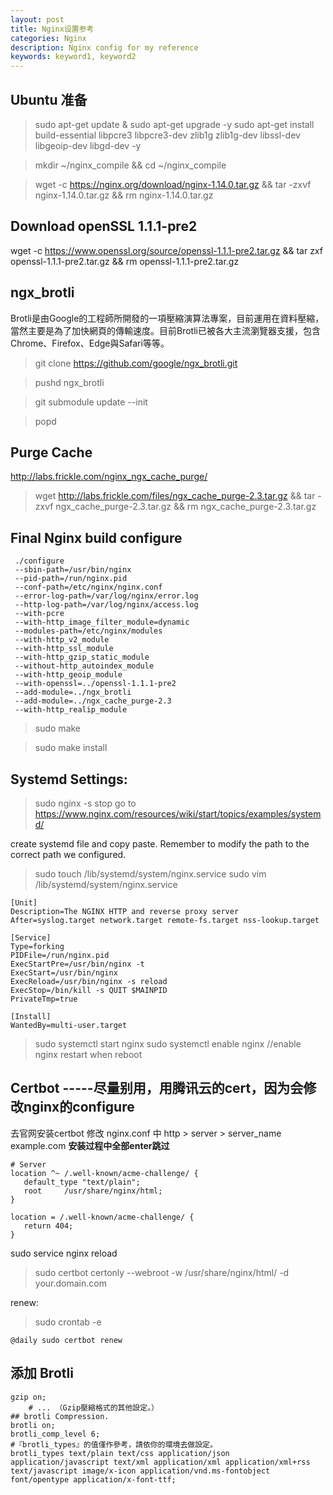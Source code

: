 ```yaml
---
layout: post
title: Nginx设置参考
categories: Nginx
description: Nginx config for my reference
keywords: keyword1, keyword2
---
```


Ubuntu 准备
---------------
> sudo apt-get update & sudo apt-get upgrade -y
> sudo apt-get install build-essential libpcre3 libpcre3-dev zlib1g zlib1g-dev libssl-dev libgeoip-dev libgd-dev -y

> mkdir ~/nginx_compile && cd ~/nginx_compile

> wget -c https://nginx.org/download/nginx-1.14.0.tar.gz && tar -zxvf nginx-1.14.0.tar.gz && rm nginx-1.14.0.tar.gz

Download openSSL 1.1.1-pre2
-----------------------------

wget -c https://www.openssl.org/source/openssl-1.1.1-pre2.tar.gz && tar zxf openssl-1.1.1-pre2.tar.gz && rm openssl-1.1.1-pre2.tar.gz


ngx_brotli
-----------------------------
Brotli是由Google的工程師所開發的一項壓縮演算法專案，目前運用在資料壓縮，當然主要是為了加快網頁的傳輸速度。目前Brotli已被各大主流瀏覽器支援，包含Chrome、Firefox、Edge與Safari等等。

> git clone https://github.com/google/ngx_brotli.git

> pushd ngx_brotli

> git submodule update --init

> popd

Purge Cache
-----------------------------

http://labs.frickle.com/nginx_ngx_cache_purge/

> wget http://labs.frickle.com/files/ngx_cache_purge-2.3.tar.gz && tar -zxvf ngx_cache_purge-2.3.tar.gz && rm ngx_cache_purge-2.3.tar.gz


Final Nginx build configure
-----------------------------
```
 ./configure
 --sbin-path=/usr/bin/nginx 
 --pid-path=/run/nginx.pid
 --conf-path=/etc/nginx/nginx.conf 
 --error-log-path=/var/log/nginx/error.log 
 --http-log-path=/var/log/nginx/access.log 
 --with-pcre 
 --with-http_image_filter_module=dynamic 
 --modules-path=/etc/nginx/modules 
 --with-http_v2_module 
 --with-http_ssl_module 
 --with-http_gzip_static_module 
 --without-http_autoindex_module
 --with-http_geoip_module
 --with-openssl=../openssl-1.1.1-pre2 
 --add-module=../ngx_brotli
 --add-module=../ngx_cache_purge-2.3
 --with-http_realip_module
 ```
 
 > sudo make 
 
 > sudo make install
 
 
Systemd Settings:
-----------------------------
> sudo nginx -s stop
go to https://www.nginx.com/resources/wiki/start/topics/examples/systemd/

create systemd file and copy paste. Remember to modify the path to the correct path we configured.
> sudo touch /lib/systemd/system/nginx.service
> sudo vim /lib/systemd/system/nginx.service

```
[Unit]
Description=The NGINX HTTP and reverse proxy server
After=syslog.target network.target remote-fs.target nss-lookup.target

[Service]
Type=forking
PIDFile=/run/nginx.pid
ExecStartPre=/usr/bin/nginx -t
ExecStart=/usr/bin/nginx
ExecReload=/usr/bin/nginx -s reload
ExecStop=/bin/kill -s QUIT $MAINPID
PrivateTmp=true

[Install]
WantedBy=multi-user.target
```

> sudo systemctl start nginx
> sudo systemctl enable nginx    //enable nginx restart when reboot

Certbot   -----尽量别用，用腾讯云的cert，因为会修改nginx的configure
----------------------------------------------------------
去官网安装certbot
修改 nginx.conf 中 http > server > server_name example.com
**安装过程中全部enter跳过**

```
# Server
location ^~ /.well-known/acme-challenge/ {
   default_type "text/plain";
   root     /usr/share/nginx/html;
}

location = /.well-known/acme-challenge/ {
   return 404;
}
```

sudo service nginx reload

> sudo certbot certonly --webroot -w /usr/share/nginx/html/ -d your.domain.com

renew:

> sudo crontab -e

```
@daily sudo certbot renew
```

添加 Brotli
-----------------------------
```
gzip on;
    # ... （Gzip壓縮格式的其他設定。）
## brotli Compression.
brotli on;
brotli_comp_level 6;
#『brotli_types』的值僅作參考，請依你的環境去做設定。
brotli_types text/plain text/css application/json application/javascript text/xml application/xml application/xml+rss text/javascript image/x-icon application/vnd.ms-fontobject font/opentype application/x-font-ttf;
```